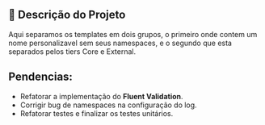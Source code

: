 ## 🧐 Descrição do Projeto

Aqui separamos os templates em dois grupos, o primeiro onde contem um nome personalizavel sem seus namespaces, e o segundo que esta separados pelos tiers Core e External.

## Pendencias:
- Refatorar a implementação do **Fluent Validation**. 
- Corrigir bug de namespaces na configuração do log.
- Refatorar testes e finalizar os testes unitários.
